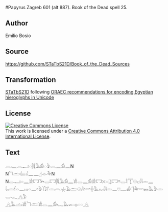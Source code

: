 #Papyrus Zagreb 601 (alt 887). Book of the Dead spell 25.

## Author 

Emilio Bosio

## Source 

https://github.com/STaTbS21D/Book_of_the_Dead_Sources

## Transformation 

[STaTbS21D](https://statbs21d.github.io/) following [ORAEC recommendations for encoding Egyptian hieroglyphs in Unicode](https://github.com/oraec/recommendations-encoding-hieroglyphs)

## License 

<a rel="license" href="http://creativecommons.org/licenses/by/4.0/"><img alt="Creative Commons License" style="border-width:0" src="https://i.creativecommons.org/l/by/4.0/88x31.png" /></a><br />This work is licensed under a <a rel="license" href="http://creativecommons.org/licenses/by/4.0/">Creative Commons Attribution 4.0 International License</a>.

## Text 

<hiero>𓂋𓏤𓈖𓂋𓂝𓏏𓋴𓆼𓄿𓀁𓏏𓅱𓂋𓈖𓀁𓈖N<br>
N𓆓𓂧𓌃𓏤𓏥𓇋𓈖𓈖𓊨𓁹𓅆N<br>
N𓂋𓂝𓏏𓈖𓀀𓉐𓅨𓂋𓉐𓋴𓆼𓄿𓀁𓈖𓀀𓂋𓈖𓀁𓀀𓉐𓏴𓏏𓊮𓉐𓎼𓂋𓎛𓇰𓇳𓏤𓊪𓇋𓇋𓏛𓈖<br>
𓇋𓊪𓏛𓆳𓏏𓈖𓏥𓏏𓈖𓏌𓅱𓌙𓅯𓏛𓇹𓇼𓄿𓂧𓇳𓏤𓇋𓏌𓎡𓏶𓅓𓏭𓊪𓇋𓇋𓏛𓈖𓈞𓊃𓀉𓊹𓅆𓎟𓍃𓅓𓅱𓏛𓂋𓆑𓂻𓅱<br>
𓂻𓅓𓐟𓏤𓀀𓆓𓂧𓀀𓂋𓈖𓀁𓆑𓅓𓆱𓐍𓏏𓏏𓂻<br></hiero>